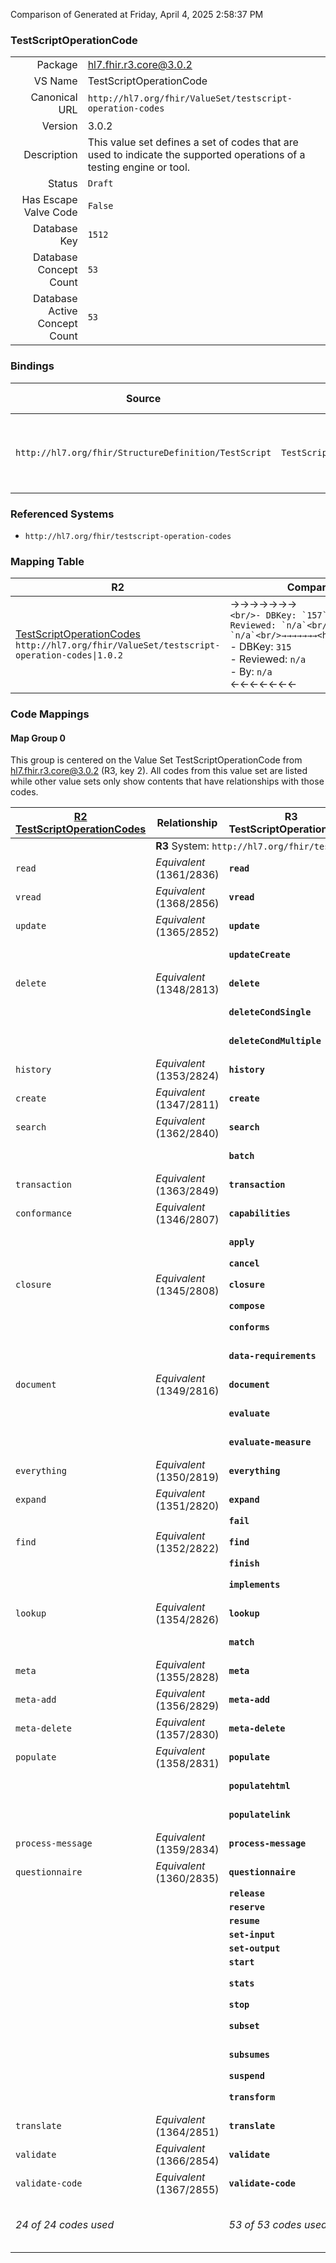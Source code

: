 Comparison of 
Generated at Friday, April 4, 2025 2:58:37 PM

### TestScriptOperationCode

|      |     |
| ---: | --- |
| Package | hl7.fhir.r3.core@3.0.2 |
| VS Name | TestScriptOperationCode |
| Canonical URL | `http://hl7.org/fhir/ValueSet/testscript-operation-codes` |
| Version | 3.0.2 |
| Description | This value set defines a set of codes that are used to indicate the supported operations of a testing engine or tool. |
| Status | `Draft` |
| Has Escape Valve Code | `False` |
| Database Key | `1512` |
| Database Concept Count | `53` |
| Database Active Concept Count | `53` |
### Bindings

| Source | Element | Binding | Strength | Element Short |
| ------ | ------- | ------- | -------- | ------------- |
| `http://hl7.org/fhir/StructureDefinition/TestScript` | `TestScript.setup.action.operation.type` | `http://hl7.org/fhir/ValueSet/testscript-operation-codes` | `Extensible` | The operation code type that will be executed |

### Referenced Systems

* `http://hl7.org/fhir/testscript-operation-codes`
### Mapping Table

| R2 | Comparison | R3 | Comparison | R4 | Comparison | R4B | Comparison | R5
| --- | --- | --- | --- | --- | --- | --- | --- | ---
| [TestScriptOperationCodes](/docs/R2/ValueSets/TestScriptOperationCodes.md)<br/> `http://hl7.org/fhir/ValueSet/testscript-operation-codes\|1.0.2` | →→→→→→→<br/>``<br/>- DBKey: `157`<br/>- Reviewed: `n/a`<br/>- By: `n/a`<br/>→→→→→→→<hr/>←←←←←←←<br/>``<br/>- DBKey: `315`<br/>- Reviewed: `n/a`<br/>- By: `n/a`<br/>←←←←←←←| [TestScriptOperationCode](/docs/R3/ValueSets/TestScriptOperationCode.md)<br/> `http://hl7.org/fhir/ValueSet/testscript-operation-codes\|3.0.2` | →→→→→→→<br/>``<br/>- DBKey: `537`<br/>- Reviewed: `n/a`<br/>- By: `n/a`<br/>→→→→→→→<hr/>←←←←←←←<br/>``<br/>- DBKey: `759`<br/>- Reviewed: `n/a`<br/>- By: `n/a`<br/>←←←←←←←| [TestScriptOperationCode](/docs/R4/ValueSets/TestScriptOperationCode.md)<br/> `http://hl7.org/fhir/ValueSet/testscript-operation-codes\|4.0.1` | <br/>*no map*<br/><hr/><br/>*no map*<br/>| | | | 
### Code Mappings


#### Map Group 0

This group is centered on the Value Set TestScriptOperationCode from hl7.fhir.r3.core@3.0.2 (R3, key 2).
All codes from this value set are listed while other value sets only show contents that have relationships with those codes.

| [R2 TestScriptOperationCodes](/docs/R2/ValueSets/TestScriptOperationCodes.md)| Relationship | R3 TestScriptOperationCode| Relationship | [R4 TestScriptOperationCode](/docs/R4/ValueSets/TestScriptOperationCode.md)| Relationship | *No Map* | Relationship | *No Map* 
| --- | --- | --- | --- | --- | --- | --- | --- | ---
| <td colspan="8">**R3** System: `http://hl7.org/fhir/testscript-operation-codes`
| `read`| _Equivalent_ <br/>(1361/2836)| **`read`**| _Equivalent_ <br/>(5022/7367)| `read`| | | | | 
| `vread`| _Equivalent_ <br/>(1368/2856)| **`vread`**| _Equivalent_ <br/>(5042/7379)| `vread`| | | | | 
| `update`| _Equivalent_ <br/>(1365/2852)| **`update`**| _Equivalent_ <br/>(5038/7375)| `update`| | | | | 
| | | **`updateCreate`**| _Equivalent_ <br/>(5039/7376)| `updateCreate`| | | | | 
| `delete`| _Equivalent_ <br/>(1348/2813)| **`delete`**| _Equivalent_ <br/>(4999/7342)| `delete`| | | | | 
| | | **`deleteCondSingle`**| _Equivalent_ <br/>(5001/7344)| `deleteCondSingle`| | | | | 
| | | **`deleteCondMultiple`**| _Equivalent_ <br/>(5000/7343)| `deleteCondMultiple`| | | | | 
| `history`| _Equivalent_ <br/>(1353/2824)| **`history`**| _Equivalent_ <br/>(5010/7353)| `history`| | | | | 
| `create`| _Equivalent_ <br/>(1347/2811)| **`create`**| _Equivalent_ <br/>(4997/7340)| `create`| | | | | 
| `search`| _Equivalent_ <br/>(1362/2840)| **`search`**| _Equivalent_ <br/>(5026/7368)| `search`| | | | | 
| | | **`batch`**| _Equivalent_ <br/>(4991/7336)| `batch`| | | | | 
| `transaction`| _Equivalent_ <br/>(1363/2849)| **`transaction`**| _Equivalent_ <br/>(5035/7372)| `transaction`| | | | | 
| `conformance`| _Equivalent_ <br/>(1346/2807)| **`capabilities`**| _Equivalent_ <br/>(4993/7337)| `capabilities`| | | | | 
| | | **`apply`**| _Equivalent_ <br/>(4990/7335)| `apply`| | | | | 
| | | **`cancel`**| | | | | | | 
| `closure`| _Equivalent_ <br/>(1345/2808)| **`closure`**| _Equivalent_ <br/>(4994/7338)| `closure`| | | | | 
| | | **`compose`**| | | | | | | 
| | | **`conforms`**| _Equivalent_ <br/>(4996/7339)| `conforms`| | | | | 
| | | **`data-requirements`**| _Equivalent_ <br/>(4998/7341)| `data-requirements`| | | | | 
| `document`| _Equivalent_ <br/>(1349/2816)| **`document`**| _Equivalent_ <br/>(5002/7345)| `document`| | | | | 
| | | **`evaluate`**| _Equivalent_ <br/>(5003/7346)| `evaluate`| | | | | 
| | | **`evaluate-measure`**| _Equivalent_ <br/>(5004/7347)| `evaluate-measure`| | | | | 
| `everything`| _Equivalent_ <br/>(1350/2819)| **`everything`**| _Equivalent_ <br/>(5005/7348)| `everything`| | | | | 
| `expand`| _Equivalent_ <br/>(1351/2820)| **`expand`**| _Equivalent_ <br/>(5006/7349)| `expand`| | | | | 
| | | **`fail`**| | | | | | | 
| `find`| _Equivalent_ <br/>(1352/2822)| **`find`**| _Equivalent_ <br/>(5008/7350)| `find`| | | | | 
| | | **`finish`**| | | | | | | 
| | | **`implements`**| _Equivalent_ <br/>(5011/7354)| `implements`| | | | | 
| `lookup`| _Equivalent_ <br/>(1354/2826)| **`lookup`**| _Equivalent_ <br/>(5012/7356)| `lookup`| | | | | 
| | | **`match`**| _Equivalent_ <br/>(5013/7357)| `match`| | | | | 
| `meta`| _Equivalent_ <br/>(1355/2828)| **`meta`**| _Equivalent_ <br/>(5014/7358)| `meta`| | | | | 
| `meta-add`| _Equivalent_ <br/>(1356/2829)| **`meta-add`**| _Equivalent_ <br/>(5015/7359)| `meta-add`| | | | | 
| `meta-delete`| _Equivalent_ <br/>(1357/2830)| **`meta-delete`**| _Equivalent_ <br/>(5016/7360)| `meta-delete`| | | | | 
| `populate`| _Equivalent_ <br/>(1358/2831)| **`populate`**| _Equivalent_ <br/>(5017/7362)| `populate`| | | | | 
| | | **`populatehtml`**| _Equivalent_ <br/>(5018/7363)| `populatehtml`| | | | | 
| | | **`populatelink`**| _Equivalent_ <br/>(5019/7364)| `populatelink`| | | | | 
| `process-message`| _Equivalent_ <br/>(1359/2834)| **`process-message`**| _Equivalent_ <br/>(5020/7365)| `process-message`| | | | | 
| `questionnaire`| _Equivalent_ <br/>(1360/2835)| **`questionnaire`**| _Equivalent_ <br/>(5021/7366)| `questionnaire`| | | | | 
| | | **`release`**| | | | | | | 
| | | **`reserve`**| | | | | | | 
| | | **`resume`**| | | | | | | 
| | | **`set-input`**| | | | | | | 
| | | **`set-output`**| | | | | | | 
| | | **`start`**| | | | | | | 
| | | **`stats`**| _Equivalent_ <br/>(5030/7369)| `stats`| | | | | 
| | | **`stop`**| | | | | | | 
| | | **`subset`**| _Equivalent_ <br/>(5032/7370)| `subset`| | | | | 
| | | **`subsumes`**| _Equivalent_ <br/>(5033/7371)| `subsumes`| | | | | 
| | | **`suspend`**| | | | | | | 
| | | **`transform`**| _Equivalent_ <br/>(5036/7373)| `transform`| | | | | 
| `translate`| _Equivalent_ <br/>(1364/2851)| **`translate`**| _Equivalent_ <br/>(5037/7374)| `translate`| | | | | 
| `validate`| _Equivalent_ <br/>(1366/2854)| **`validate`**| _Equivalent_ <br/>(5040/7377)| `validate`| | | | | 
| `validate-code`| _Equivalent_ <br/>(1367/2855)| **`validate-code`**| _Equivalent_ <br/>(5041/7378)| `validate-code`| | | | | 
| *24 of 24 codes used* | | *53 of 53 codes used* | | *41 of 45 codes used* <br/>remaining codes:<br/>`find-matches`, `graphql`, `lastn`, `patch`| | | | 

